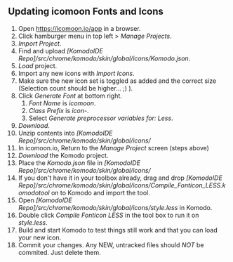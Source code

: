 ## Updating icomoon Fonts and Icons

1. Open https://icomoon.io/app in a browser.
1. Click hamburger menu in top left > *Manage Projects*.
1. *Import Project*.
1. Find and upload *[KomodoIDE Repo]/src/chrome/komodo/skin/global/icons/Komodo.json*.
1. *Load* project.
1. Import any new icons with *Import Icons*.
1. Make sure the new icon set is toggled as added and the correct size (Selection count should be higher... ;) ).
1. Click *Generate Font* at bottom right.
    1. *Font Name* is *icomoon*.
    1. *Class Prefix* is *icon-*.
    1. Select *Generate preprocessor variables for: Less*.
1. *Download*.
1. Unzip contents into *[KomodoIDE Repo]/src/chrome/komodo/skin/global/icons/*
1. In icomoon.io, Return to the *Manage Project* screen (steps above)
1. *Download* the Komodo project.
1. Place the *Komodo.json* file in *[KomodoIDE Repo]/src/chrome/komodo/skin/global/icons/*
1. If you don't have it in your toolbox already, drag and drop *[KomodoIDE Repo]/src/chrome/komodo/skin/global/icons/Compile_Fonticon_LESS.komodotool* on to Komodo and import the tool.
1. Open *[KomodoIDE Repo]/src/chrome/komodo/skin/global/icons/style.less* in Komodo.
1. Double click *Compile Fonticon LESS* in the tool box to run it on *style.less*.
1. Build and start Komodo to test things still work and that you can load your new icon.
1. Commit your changes.  Any NEW, untracked files should *NOT* be commited.  Just delete them.